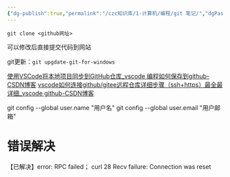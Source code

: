 ```yaml
---
{"dg-publish":true,"permalink":"/czc知识库/1-计算机/编程/git 笔记/","dgPassFrontmatter":true,"created":"2024-12-07T08:39:46.857+08:00","updated":"2024-12-08T12:19:40.989+08:00"}
---
```





`git clone <github网址>`

可以修改后直接提交代码到网站


git更新：`git upgdate-git-for-windows`



[使用VSCode将本地项目同步到GitHub仓库\_vscode 编程如何保存到github-CSDN博客](https://blog.csdn.net/Cui_Hongwei/article/details/103825193)
[vscode如何连接github/gitee远程仓库详细步骤（ssh+https）最全最详细\_vscode github-CSDN博客](https://blog.csdn.net/Bin_niB/article/details/135915738)


git config --global user.name "用户名" 
git config --global user.email "用户邮箱"




# 错误解决


【已解决】error: RPC failed； curl 28 Recv failure: Connection was reset